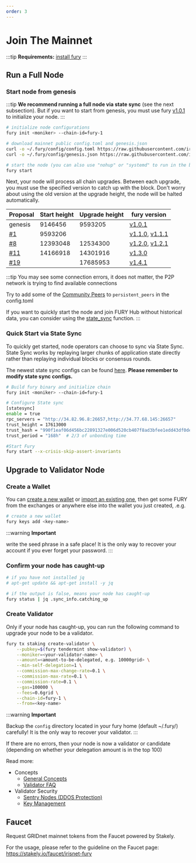 ```yaml
---
order: 3
---
```


# Join The Mainnet

:::tip
**Requirements:** [install fury](install.md)
:::

## Run a Full Node

### Start node from genesis

:::tip
**We recommend running a full node via state sync** (see the next subsection). But if you want to start from genesis, you must use fury [v1.0.1](https://github.com/gridiron-zone/fury/releases/tag/v1.0.1) to initialize your node.
:::

```bash
# initialize node configurations
fury init <moniker> --chain-id=fury-1

# download mainnet public config.toml and genesis.json
curl -o ~/.fury/config/config.toml https://raw.githubusercontent.com/irisnet/mainnet/master/config/config.toml
curl -o ~/.fury/config/genesis.json https://raw.githubusercontent.com/irisnet/mainnet/master/config/genesis.json

# start the node (you can also use "nohup" or "systemd" to run in the background)
fury start
```

Next, your node will process all chain upgrades. Between each upgrade, you must use the specified version to catch up with the block. Don't worry about using the old version at the upgrade height, the node will be halted automatically.

| Proposal | Start height | Upgrade height | fury version |
| -------- | ------------ | -------------- | ----- |
| genesis  |  9146456     |  9593205  | [v1.0.1](https://github.com/gridiron-zone/fury/releases/tag/v1.0.1) |
| [#1](https://fury.iobscan.io/#/ProposalsDetail/1)  |  9593206     |    | [v1.1.0](https://github.com/gridiron-zone/fury/releases/tag/v1.1.0), [v1.1.1](https://github.com/gridiron-zone/fury/releases/tag/v1.1.1)|
| [#8](https://fury.iobscan.io/#/ProposalsDetail/8)  |  12393048     | 12534300 | [v1.2.0](https://github.com/gridiron-zone/fury/releases/tag/v1.2.0), [v1.2.1](https://github.com/gridiron-zone/fury/releases/tag/v1.2.1) |
| [#11](https://fury.iobscan.io/#/ProposalsDetail/11)  |  14166918     |  14301916  | [v1.3.0](https://github.com/gridiron-zone/fury/releases/tag/v1.3.0) |
| [#19](https://fury.iobscan.io/#/gov/proposals/19)  |       |  17685953  | [v1.4.1](https://github.com/gridiron-zone/fury/releases/tag/v1.4.1) |

:::tip
You may see some connection errors, it does not matter, the P2P network is trying to find available connections

Try to add some of the [Community Peers](https://github.com/irisnet/mainnet/blob/master/config/community-peers.md) to `persistent_peers` in the config.toml

If you want to quickly start the node and join FURY Hub without historical data, you can consider using the [state_sync](./state-sync.md) function.
:::

### Quick Start via State Sync

To quickly get started, node operators can choose to sync via State Sync. State Sync works by replaying larger chunks of application state directly rather than replaying individual blocks or consensus rounds.

The newest state sync configs can be found [here](https://ping.pub/fury/statesync). **Please remember to modify state sync configs.**

```bash
# Build fury binary and initialize chain
fury init <moniker> --chain-id=fury-1

# Configure State sync
[statesync]
enable = true
rpc_servers = "http://34.82.96.8:26657,http://34.77.68.145:26657"
trust_height = 17613000
trust_hash = "990f1eaf06d456bc22891327e006d520cb407f8ad3bfee1edd43df0de1e1da1c"
trust_period = "168h"  # 2/3 of unbonding time

#Start Fury
fury start --x-crisis-skip-assert-invariants
```

## Upgrade to Validator Node

### Create a Wallet

You can [create a new wallet](../cli-client/keys.md#create-a-new-key) or [import an existing one](../cli-client/keys.md#recover-an-existing-key-from-seed-phrase), then get some FURY from the exchanges or anywhere else into the wallet you just created, .e.g.

```bash
# create a new wallet
fury keys add <key-name>
```

:::warning
**Important**

write the seed phrase in a safe place! It is the only way to recover your account if you ever forget your password.
:::

### Confirm your node has caught-up

```bash
# if you have not installed jq
# apt-get update && apt-get install -y jq

# if the output is false, means your node has caught-up
fury status | jq .sync_info.catching_up
```

### Create Validator

Only if your node has caught-up, you can run the following command to upgrade your node to be a validator.

```bash
fury tx staking create-validator \
    --pubkey=$(fury tendermint show-validator) \
    --moniker=<your-validator-name> \
    --amount=<amount-to-be-delegated, e.g. 10000grid> \
    --min-self-delegation=1 \
    --commission-max-change-rate=0.1 \
    --commission-max-rate=0.1 \
    --commission-rate=0.1 \
    --gas=100000 \
    --fees=0.6grid \
    --chain-id=fury-1 \
    --from=<key-name>
```

:::warning
**Important**

Backup the `config` directory located in your fury home (default ~/.fury/) carefully! It is the only way to recover your validator.
:::

If there are no errors, then your node is now a validator or candidate (depending on whether your delegation amount is in the top 100)

Read more:

- Concepts
  - [General Concepts](../concepts/general-concepts.md)
  - [Validator FAQ](../concepts/validator-faq.md)
- Validator Security
  - [Sentry Nodes (DDOS Protection)](../concepts/sentry-nodes.md)
  - [Key Management](../tools/kms.md)

## Faucet

Request GRIDnet mainnet tokens from the Faucet powered by Stakely.

For the usage, please refer to the guideline on the Faucet page: https://stakely.io/faucet/irisnet-fury
